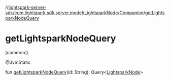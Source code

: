 //[lightspark-server-sdk](../../../../index.md)/[com.lightspark.sdk.server.model](../../index.md)/[LightsparkNode](../index.md)/[Companion](index.md)/[getLightsparkNodeQuery](get-lightspark-node-query.md)

# getLightsparkNodeQuery

[common]\

@JvmStatic

fun [getLightsparkNodeQuery](get-lightspark-node-query.md)(id: String): Query&lt;[LightsparkNode](../index.md)&gt;
